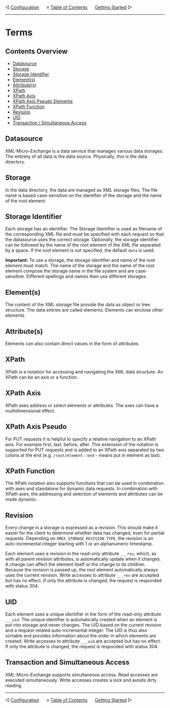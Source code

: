 &#9665; [Configuration](configuration.md)
&nbsp;&nbsp;&nbsp;&nbsp; &#8801; [Table of Contents](README.md)
&nbsp;&nbsp;&nbsp;&nbsp; [Getting Started](getting-started.md) &#9655;
- - -

# Terms


## Contents Overview

* [Datasource](#apache-httpd)
* [Storage](#seanox-devwex)
* [Storage Identifier](#storage-identifier)
* [Element(s)](#elements)
* [Attribute(s)](#attributes)
* [XPath](#xpath)
* [XPath Axis](#xpath-axis)
* [XPath Axis Pseudo Elements](#xpath-axis-pseudo-elements)
* [XPath Function](#xpath-function)
* [Revision](#revision)
* [UID](#uid)
* [Transaction / Simultaneous Access](#transaction--simultaneous-access)


## Datasource
XML-Micro-Exchange is a data service that manages various data storages. The 
entirety of all data is the data source. Physically, this is the data directory.

## Storage
In the data directory, the data are managed as XML storage files. The file name
is based case-sensitive on the identifier of the storage and the name of the
root element.

## Storage Identifier
Each storage has an identifier. The Storage Identifier is used as filename of
the corresponding XML file and must be specified with each request so that the
datasource uses the correct storage. Optionally, the storage identifier can be
followed by the name of the root element of the XML file separated by a space.
If the root element is not specified, the default `data` is used.

__Important:__ To use a storage, the storage identifier and name of the root
element must match. The name of the storage and the name of the root element
compose the storage name in the file system and are case-sensitive. Different
spellings and names then use different storages.

## Element(s)
The content of the XML storage file provide the data as object or tree
structure. The data entries are called elements. Elements can enclose other
elements.

## Attribute(s)
Elements can also contain direct values in the form of attributes.

## XPath
XPath is a notation for accessing and navigating the XML data structure. An
XPath can be an axis or a function.

## XPath Axis
XPath axes address or select elements or attributes. The axes can have a
multidimensional effect.

## XPath Axis Pseudo 
For PUT requests it is helpful to specify a relative navigation to an XPath
axis. For example first, last, before, after. This extension of the notation is
supported for PUT requests and is added to an XPath axis separated by two colons
at the end (e.g. `/root/element::end` - means put in element as last).

## XPath Function
The XPath notation also supports functions that can be used in combination with
axes and standalone for dynamic data requests. In combination with XPath axes,
the addressing and selection of elements and attributes can be made dynamic.

## Revision
Every change in a storage is expressed as a revision. This should make it easier
for the client to determine whether data has changed, even for partial requests.
Depending on `XMEX_STORAGE_REVISION_TYPE`, the revision is an auto-incremental
integer starting with 1 or an alphanumeric timestamp.
   
Each element uses a revision in the read-only attribute `___rev`, which, as with
all parent revision attributes, is automatically update when it changes. A
change can affect the element itself or the change to its children. Because the
revision is passed up, the root element automatically always uses the current
revision. Write accesses to attribute `___rev` are accepted but has no effect.
If only the attribute is changed, the request is responded with status 304.

## UID
Each element uses a unique identifier in the form of the read-only attribute
`___uid`. The unique identifier is automatically created when an element is put
into storage and never changes. The UID based on the current revision and a
request-related auto-incremental integer. The UID is thus also sortable and
provides information about the order in which elements are created. Write
accesses to attribute `___uid` are accepted but has no effect. If only the
attribute is changed, the request is responded with status 304.
 
## Transaction and Simultaneous Access
XML-Micro-Exchange supports simultaneous access. Read accesses are executed
simultaneously. Write accesses creates a lock and avoids dirty reading.



- - -
&#9665; [Configuration](configuration.md)
&nbsp;&nbsp;&nbsp;&nbsp; &#8801; [Table of Contents](README.md)
&nbsp;&nbsp;&nbsp;&nbsp; [Getting Started](getting-started.md) &#9655;
